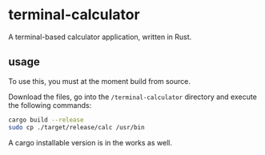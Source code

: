 # terminal-calculator
A terminal-based calculator application, written in Rust.

## usage
To use this, you must at the moment build from source. 

Download the files, go into the `/terminal-calculator` directory and execute the following commands:
```bash
cargo build --release
sudo cp ./target/release/calc /usr/bin
```

A cargo installable version is in the works as well.
